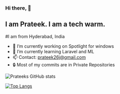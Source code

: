 ### Hi there, 👋


## I am Prateek. I am a tech warm.

#I am from Hyderabad, India

- 🔭 I’m currently working on Spotlight for windows
- 🌱 I’m currently learning Laravel and ML
- 📫 Contact: prateek26j@gmail.com
- 🔒 Most of my commits are in Private Repositories


![Prateeks GitHub stats](https://github-readme-stats.vercel.app/api?username=prateek26j&show_icons=true&theme=radical)

[![Top Langs](https://github-readme-stats.vercel.app/api/top-langs/?username=prateek26j&layout=compact)](https://github.com/anuraghazra/github-readme-stats)
